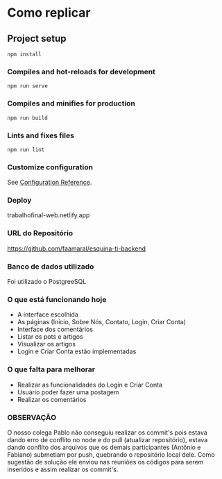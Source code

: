 # Como replicar

## Project setup
```
npm install
```

### Compiles and hot-reloads for development
```
npm run serve
```

### Compiles and minifies for production
```
npm run build
```

### Lints and fixes files
```
npm run lint
```

### Customize configuration
See [Configuration Reference](https://cli.vuejs.org/config/).

### Deploy
trabalhofinal-web.netlify.app

### URL do Repositório
https://github.com/faamaral/esquina-ti-backend

### Banco de dados utilizado
Foi utilizado o PostgreeSQL

### O que está funcionando hoje
- A interface escolhida
- As páginas (Início, Sobre Nós, Contato, Login, Criar Conta)
- Interface dos comentários
- Listar os pots e artigos
- Visualizar os artigos
- Login e Criar Conta estão implementadas

### O que falta para melhorar
- Realizar as funcionalidades do Login e Criar Conta
- Usuário poder fazer uma postagem
- Realizar os comentários

### OBSERVAÇÃO 
O nosso colega Pablo não conseguiu realizar os commit's pois
estava dando erro de conflito no node e do pull (atualizar repositório), 
estava dando conflito dos arquivos que os demais participantes (Antônio e Fabiano)
submetiam por push, quebrando o repositório local dele. Como sugestão de solução ele 
enviou nas reuniões os códigos para serem inseridos e assim realizar os commit's.

